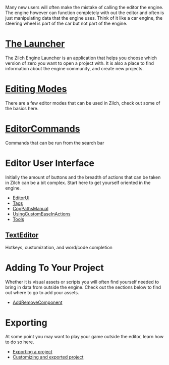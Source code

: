 Many new users will often make the mistake of calling the editor the engine. The engine however can function completely with out the editor and often is just manipulating data that the engine uses. Think of it like a car engine, the steering wheel is part of the car but not part of the engine.

 # [The Launcher](https://github.com/ZilchEngine/ZilchDocs/blob/master/zilch_editor_documentation/zilchmanual/editor/launcher.md)
The Zilch Engine Launcher is an application that helps you choose which version of zero you want to open a project with. It is also a place to find information about the engine community, and create new projects.

 # [Editing Modes](https://github.com/ZilchEngine/ZilchDocs/blob/master/zilch_editor_documentation/zilchmanual/editor/editmode.md)
There are a few editor modes that can be used in Zilch, check out some of the basics here.

 #  [EditorCommands](https://github.com/ZilchEngine/ZilchDocs/blob/master/zilch_editor_documentation/zilchmanual/editor/editorcommands.md)
Commands that can be run from the search bar

 # Editor User Interface
Initially the amount of buttons and the breadth of actions that can be taken in Zilch can be a bit complex. Start here to get yourself oriented in the engine.
- [EditorUI](https://github.com/ZilchEngine/ZilchDocs/blob/master/zilch_editor_documentation/zilchmanual/editor/editorui.md)
- [Tags](https://github.com/ZilchEngine/ZilchDocs/blob/master/zilch_editor_documentation/zilchmanual/editor/tags.md)
- [CogPathsManual](https://github.com/ZilchEngine/ZilchDocs/blob/master/zilch_editor_documentation/zilchmanual/editor/cogpathsmanual.md)
- [UsingCustomEaseInActions](https://github.com/ZilchEngine/ZilchDocs/blob/master/zilch_editor_documentation/zilchmanual/editor/usingcustomeaseinactions.md)
- [Tools](https://github.com/ZilchEngine/ZilchDocs/blob/master/zilch_editor_documentation/zilchmanual/editor/tools.md)

 ## [TextEditor](https://github.com/ZilchEngine/ZilchDocs/blob/master/zilch_editor_documentation/zilchmanual/editor/texteditor.md)
Hotkeys, customization, and word/code completion
 # Adding To Your Project


Whether it is visual assets or scripts you will often find yourself needed to bring in data from outside the engine. Check out the sections below to find out where to go to add your assets.
- [AddRemoveComponent](https://github.com/ZilchEngine/ZilchDocs/blob/master/zilch_editor_documentation/zilchmanual/editor/addremovecomponent.md)

 # Exporting


At some point you may want to play your game outside the editor, learn how to do so here.
- [Exporting a project](https://github.com/ZilchEngine/ZilchDocs/blob/master/zilch_editor_documentation/zilchmanual/editor/exportanproject.md)
- [Customizing and exported project](https://github.com/ZilchEngine/ZilchDocs/blob/master/zilch_editor_documentation/zilchmanual/editor/customizeexportedgame.md)
 

 